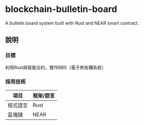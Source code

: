 # blockchain-bulletin-board
A bulletin board system built with Rust and NEAR smart contract.

## 說明
### 目標
利用Rust與智能合約，實作BBS（電子佈告欄系統）

### 採用技術
| 項目     | 框架/語言 |
|----------|-----------|
| 程式語言 | Rust      |
| 區塊鏈   | NEAR      |
